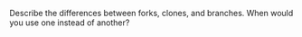 
Describe the differences between forks, clones, and branches. When would you use one instead of another?


